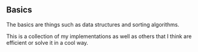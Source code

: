 ## Basics

The basics are things such as data structures and sorting algorithms.

This is a collection of my implementations as well as others that I think are efficient or solve it in a cool way.